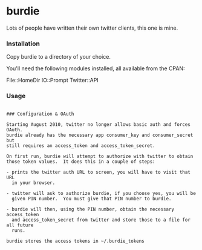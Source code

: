 # burdie

Lots of people have written their own twitter clients, this one is mine.


### Installation

Copy burdie to a directory of your choice.

You'll need the following modules installed, all available from the CPAN:

File::HomeDir
IO::Prompt
Twitter::API

### Usage

```./burdie "you know the other day I ate some really rather nice burritos"

### Configuration & OAuth

Starting August 2010, twitter no longer allows basic auth and forces OAuth.
burdie already has the necessary app consumer_key and consumer_secret but
still requires an access_token and access_token_secret.

On first run, burdie will attempt to authorize with twitter to obtain
those token values.  It does this in a couple of steps:

- prints the twitter auth URL to screen, you will have to visit that URL
  in your browser.

- twitter will ask to authorize burdie, if you choose yes, you will be
  given PIN number.  You must give that PIN number to burdie.

- burdie will then, using the PIN number, obtain the necessary access_token
  and access_token_secret from twitter and store those to a file for all future
  runs.

burdie stores the access tokens in ~/.burdie_tokens
